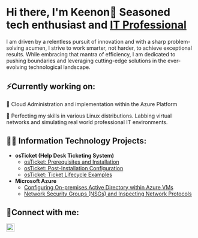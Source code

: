 

<!--
**KeenonT/KeenonT** is a ✨ _special_ ✨ repository because its `README.md` (this file) appears on your GitHub profile.

Here are some ideas to get you started:
 🔭 I’m currently working on ... Cloud Administration 
- 
- 👯 I’m looking to collaborate on ...
- 🤔 I’m looking for help with ...
- 💬 Ask me about ...
- 📫 How to reach me: ...
- 😄 Pronouns: ...
- ⚡ Fun fact: ...
-->


<h1>Hi there, I'm Keenon👋 Seasoned tech enthusiast and <a href="https://linkedin.com/in/TBD"> IT Professional</a></h1>
I am driven by a relentless pursuit of innovation and with a sharp problem-solving acumen, I strive to work smarter, not harder, to achieve exceptional results. While embracing that mantra of efficiency, I am dedicated to pushing boundaries and leveraging cutting-edge solutions in the ever-evolving technological landscape.

<h2>⚡Currently working on:</h2> 
🔭 Cloud Administration and implementation within the Azure Platform
 
 🌱 Perfecting my skills in various Linux distributions. Labbing virtual networks and simulating real world professional IT environments. 

<h2>👨‍💻 Information Technology Projects:</h2>

- <b>osTicket (Help Desk Ticketing System)</b>
  - [osTicket: Prerequisites and Installation](https://github.com/joshmadakorcc/osticket-prereqs)
  - [osTicket: Post-Installation Configuration](https://github.com/joshmadakorcc/post-install-config)
  - [osTicket: Ticket Lifecycle Examples](https://github.com/joshmadakorcc/ticket-lifecycle)
- <b>Microsoft Azure</b>
  - [Configuring On-premises Active Directory within Azure VMs](https://github.com/joshmadakorcc/configure-ad)
  - [Network Security Groups (NSGs) and Inspecting Network Protocols](https://github.com/joshmadakorcc/azure-network-protocols)

<h2>🤳Connect with me:</h2>

[<img align="left" alt="Josh | LinkedIn" width="22px" src="https://cdn.jsdelivr.net/npm/simple-icons@v3/icons/linkedin.svg" />][linkedin]

[linkedin]: https://linkedin.com/in/TBD
